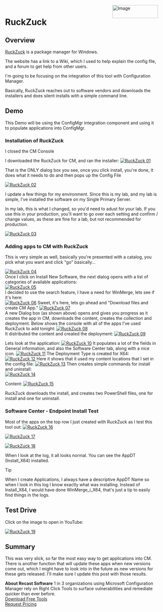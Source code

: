 <img style="float: right;" src="https://docs.recastsoftware.com/media/Recast-Logo-Dark_Horizontal_nav.png"  alt="Image" height="43" width="150">

# RuckZuck

## Overview

[RuckZuck](https://ruckzuck.tools/) is a package manager for Windows.

The website has a link to a Wiki, which I used to help explain the config file, and a forum to get help from other users.  

I'm going to be focusing on the integration of this tool with Configuration Manager.

Basically, RuckZuck reaches out to software vendors and downloads the installers and does silent installs with a simple command line.

## Demo

This Demo will be using the ConfigMgr integration component and using it to populate applications into ConfigMgr.

### Installation of RuckZuck

I closed the CM Console

I downloaded the RuckZuck for CM, and ran the installer:
[![RuckZuck 01](media/RuckZuck01.png)](media/RuckZuck01.png)

That is the ONLY dialog box you see, once you click install, you're done, it does what it needs to do and then pops up the Config File

[![RuckZuck 02](media/RuckZuck02.png)](media/RuckZuck02.png)

I update a few things for my environment.  Since this is my lab, and my lab is simple, I've installed the software on my Single Primary Server.

In my lab, this is what I changed, so you'd need to adust for your lab. If you use this in your production, you'll want to go over each setting and confirm / change values, as these are fine for a lab, but not recommended for production.

[![RuckZuck 03](media/RuckZuck03.png)](media/RuckZuck03.png)

### Adding apps to CM with RuckZuck

This is very simple as well, basically you're presented with a catalog, you pick what you want and click "go" basically...

[![RuckZuck 04](media/RuckZuck04.png)](media/RuckZuck04.png)  
Once I click on Install New Software, the next dialog opens with a list of categories of available applications:  
[![RuckZuck 05](media/RuckZuck05.png)](media/RuckZuck05.png)  
I decided to use the search feature, I have a need for WinMerge, lets see if it's here:  
[![RuckZuck 06](media/RuckZuck06.png)](media/RuckZuck06.png)
Sweet, it's here, lets go ahead and "Download files and create CM App."
[![RuckZuck 07](media/RuckZuck07.png)](media/RuckZuck07.png)  
A new Dialog box (as shown above) opens and gives you progress as it creates the app in CM, downloads the content, creates the collection and deployment.  Below shows the console with all of the apps I've used RuckZuck to add tonight:
[![RuckZuck 08](media/RuckZuck08.png)](media/RuckZuck08.png)  
It distributed the content and created the deployment:
[![RuckZuck 09](media/RuckZuck09.png)](media/RuckZuck09.png)

Lets look at the application:
[![RuckZuck 10](media/RuckZuck10.png)](media/RuckZuck10.png)
It populates a lot of the fields in General information, and also the Software Center tab, along with a nice icon.
[![RuckZuck 11](media/RuckZuck11.png)](media/RuckZuck11.png)
The Deployment Type is created for X64:  
[![RuckZuck 12](media/RuckZuck12.png)](media/RuckZuck12.png)
Here it shows that it used my content locations that I set in the config file:
[![RuckZuck 13](media/RuckZuck13.png)](media/RuckZuck13.png)
Then creates simple commands for install and uninstall:  
[![RuckZuck 14](media/RuckZuck14.png)](media/RuckZuck14.png)

Content:
[![RuckZuck 15](media/RuckZuck15.png)](media/RuckZuck15.png)

RuckZuck downloads the install, and creates two PowerShell files, one for install and one for uninstall.  

### Software Center - Endpoint Install Test

Most of the apps on the top row I just created with RuckZuck as I test this tool out:
[![RuckZuck 16](media/RuckZuck16.png)](media/RuckZuck16.png)

[![RuckZuck 17](media/RuckZuck17.png)](media/RuckZuck17.png)

[![RuckZuck 18](media/RuckZuck18.png)](media/RuckZuck18.png)

When I look at the log, it all looks normal.  You can see the AppDT (Install_X64) installed.

> [!TIP]
> When I create Applications, I always have a descriptive AppDT Name so when I look in this log I know exactly what was installing.  Instead of Install_X64, I would have done WinMerge_i_X64, that's just a tip to easily find things in the logs.

## Test Drive

Click on the image to open in YouTube:

[![RuckZuck 19](media/RuckZuck19.png)](https://www.youtube.com/watch?v=Qsm88osD6rY)

## Summary

This was very slick, so far the most easy way to get applications into CM.  There is another function that will update these apps when new versions come out, which I might have to look into in the future as new versions for these gets released.  I'll make sure I update this post with those results.

**About Recast Software**
1 in 3 organizations using Microsoft Configuration Manager rely on Right Click Tools to surface vulnerabilities and remediate quicker than ever before.  
[Download Free Tools](https://www.recastsoftware.com/?utm_source=cmdocs&utm_medium=referral&utm_campaign=cmdocs#formarea)  
[Request Pricing](https://www.recastsoftware.com/pricing?utm_source=cmdocs&utm_medium=referral&utm_campaign=cmdocs)

